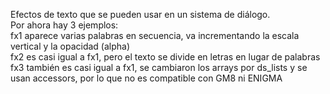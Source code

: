 Efectos de texto que se pueden usar en un sistema de diálogo.  
Por ahora hay 3 ejemplos:  
fx1 aparece varias palabras en secuencia, va incrementando la escala vertical y la opacidad (alpha)  
fx2 es casi igual a fx1, pero el texto se divide en letras en lugar de palabras  
fx3 también es casi igual a fx1, se cambiaron los arrays por ds_lists y se usan accessors, por lo que no es compatible con GM8 ni ENIGMA  
